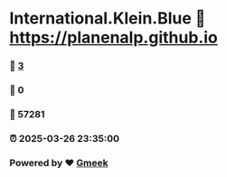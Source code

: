 # International.Klein.Blue :link: https://planenalp.github.io 
### :page_facing_up: [3](https://planenalp.github.io/tag.html) 
### :speech_balloon: 0 
### :hibiscus: 57281 
### :alarm_clock: 2025-03-26 23:35:00 
### Powered by :heart: [Gmeek](https://github.com/Meekdai/Gmeek)
